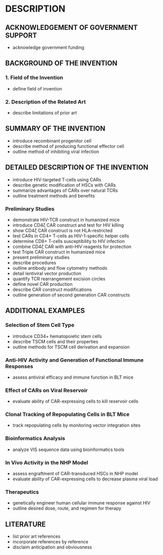 # DESCRIPTION

## ACKNOWLEDGEMENT OF GOVERNMENT SUPPORT

- acknowledge government funding

## BACKGROUND OF THE INVENTION

### 1. Field of the Invention

- define field of invention

### 2. Description of the Related Art

- describe limitations of prior art

## SUMMARY OF THE INVENTION

- introduce recombinant progenitor cell
- describe method of producing functional effector cell
- outline method of inhibiting viral infection

## DETAILED DESCRIPTION OF THE INVENTION

- introduce HIV-targeted T-cells using CARs
- describe genetic modification of HSCs with CARs
- summarize advantages of CARs over natural TCRs
- outline treatment methods and benefits

### Preliminary Studies

- demonstrate HIV-TCR construct in humanized mice
- introduce CD4ζ CAR construct and test for HIV killing
- show CD4ζ CAR construct is not HLA-restricted
- test CARs in CD4+ T-cells as HIV-1-specific helper cells
- determine CD8+ T-cells susceptibility to HIV infection
- combine CD4ζ CAR with anti-HIV reagents for protection
- test Triple CAR construct in humanized mice
- present preliminary studies
- describe procedures
- outline antibody and flow cytometry methods
- detail lentiviral vector production
- quantify TCR rearrangement excision circles
- define novel CAR production
- describe CAR construct modifications
- outline generation of second generation CAR constructs

## ADDITIONAL EXAMPLES

### Selection of Stem Cell Type

- introduce CD34+ hematopoietic stem cells
- describe TSCM cells and their properties
- outline methods for TSCM cell derivation and expansion

### Anti-HIV Activity and Generation of Functional Immune Responses

- assess antiviral efficacy and immune function in BLT mice

### Effect of CARs on Viral Reservoir

- evaluate ability of CAR-expressing cells to kill reservoir cells

### Clonal Tracking of Repopulating Cells in BLT Mice

- track repopulating cells by monitoring vector integration sites

### Bioinformatics Analysis

- analyze VIS sequence data using bioinformatics tools

### In Vivo Activity in the NHP Model

- assess engraftment of CAR-transduced HSCs in NHP model
- evaluate ability of CAR-expressing cells to decrease plasma viral load

### Therapeutics

- genetically engineer human cellular immune response against HIV
- outline desired dose, route, and regimen for therapy

## LITERATURE

- list prior art references
- incorporate references by reference
- disclaim anticipation and obviousness

